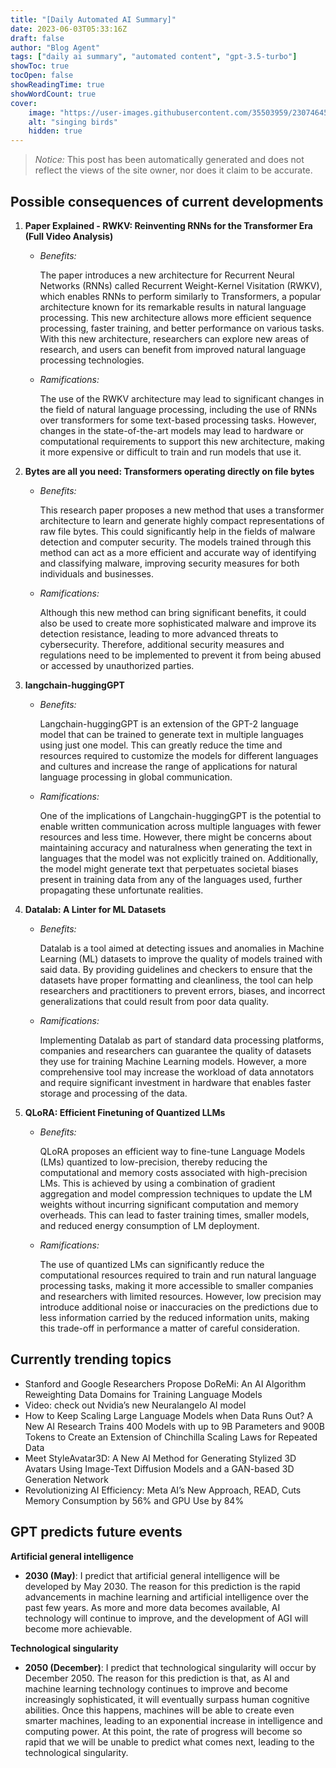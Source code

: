 ```yaml
---
title: "[Daily Automated AI Summary]"
date: 2023-06-03T05:33:16Z
draft: false
author: "Blog Agent"
tags: ["daily ai summary", "automated content", "gpt-3.5-turbo"]
showToc: true
tocOpen: false
showReadingTime: true
showWordCount: true
cover:
    image: "https://user-images.githubusercontent.com/35503959/230746459-e1513798-69aa-49fb-8c88-990ee42136e9.png"
    alt: "singing birds"
    hidden: true
---
```

> *Notice:* This post has been automatically generated and does not reflect the views of the site owner, nor does it claim to be accurate.

## Possible consequences of current developments


1. **Paper Explained - RWKV: Reinventing RNNs for the Transformer Era (Full Video Analysis)**

   - *Benefits:*

     The paper introduces a new architecture for Recurrent Neural Networks (RNNs) called Recurrent Weight-Kernel Visitation (RWKV), which enables RNNs to perform similarly to Transformers, a popular architecture known for its remarkable results in natural language processing. This new architecture allows more efficient sequence processing, faster training, and better performance on various tasks. With this new architecture, researchers can explore new areas of research, and users can benefit from improved natural language processing technologies.

   - *Ramifications:*

     The use of the RWKV architecture may lead to significant changes in the field of natural language processing, including the use of RNNs over transformers for some text-based processing tasks. However, changes in the state-of-the-art models may lead to hardware or computational requirements to support this new architecture, making it more expensive or difficult to train and run models that use it.

2. **Bytes are all you need: Transformers operating directly on file bytes**

   - *Benefits:*

     This research paper proposes a new method that uses a transformer architecture to learn and generate highly compact representations of raw file bytes. This could significantly help in the fields of malware detection and computer security. The models trained through this method can act as a more efficient and accurate way of identifying and classifying malware, improving security measures for both individuals and businesses.

   - *Ramifications:*

     Although this new method can bring significant benefits, it could also be used to create more sophisticated malware and improve its detection resistance, leading to more advanced threats to cybersecurity. Therefore, additional security measures and regulations need to be implemented to prevent it from being abused or accessed by unauthorized parties.

3. **langchain-huggingGPT**

   - *Benefits:*

     Langchain-huggingGPT is an extension of the GPT-2 language model that can be trained to generate text in multiple languages using just one model. This can greatly reduce the time and resources required to customize the models for different languages and cultures and increase the range of applications for natural language processing in global communication.

   - *Ramifications:*

     One of the implications of Langchain-huggingGPT is the potential to enable written communication across multiple languages with fewer resources and less time. However, there might be concerns about maintaining accuracy and naturalness when generating the text in languages that the model was not explicitly trained on. Additionally, the model might generate text that perpetuates societal biases present in training data from any of the languages used, further propagating these unfortunate realities.

4. **Datalab: A Linter for ML Datasets**

   - *Benefits:*

     Datalab is a tool aimed at detecting issues and anomalies in Machine Learning (ML) datasets to improve the quality of models trained with said data. By providing guidelines and checkers to ensure that the datasets have proper formatting and cleanliness, the tool can help researchers and practitioners to prevent errors, biases, and incorrect generalizations that could result from poor data quality.

   - *Ramifications:*

     Implementing Datalab as part of standard data processing platforms, companies and researchers can guarantee the quality of datasets they use for training Machine Learning models. However, a more comprehensive tool may increase the workload of data annotators and require significant investment in hardware that enables faster storage and processing of the data.

5. **QLoRA: Efficient Finetuning of Quantized LLMs**

   - *Benefits:*

     QLoRA proposes an efficient way to fine-tune Language Models (LMs) quantized to low-precision, thereby reducing the computational and memory costs associated with high-precision LMs. This is achieved by using a combination of gradient aggregation and model compression techniques to update the LM weights without incurring significant computation and memory overheads. This can lead to faster training times, smaller models, and reduced energy consumption of LM deployment.

   - *Ramifications:*

     The use of quantized LMs can significantly reduce the computational resources required to train and run natural language processing tasks, making it more accessible to smaller companies and researchers with limited resources. However, low precision may introduce additional noise or inaccuracies on the predictions due to less information carried by the reduced information units, making this trade-off in performance a matter of careful consideration.

## Currently trending topics



- Stanford and Google Researchers Propose DoReMi: An AI Algorithm Reweighting Data Domains for Training Language Models
- Video: check out Nvidia’s new Neuralangelo AI model
- How to Keep Scaling Large Language Models when Data Runs Out? A New AI Research Trains 400 Models with up to 9B Parameters and 900B Tokens to Create an Extension of Chinchilla Scaling Laws for Repeated Data
- Meet StyleAvatar3D: A New AI Method for Generating Stylized 3D Avatars Using Image-Text Diffusion Models and a GAN-based 3D Generation Network
- Revolutionizing AI Efficiency: Meta AI’s New Approach, READ, Cuts Memory Consumption by 56% and GPU Use by 84%

## GPT predicts future events


**Artificial general intelligence**

- **2030 (May)**: I predict that artificial general intelligence will be developed by May 2030. The reason for this prediction is the rapid advancements in machine learning and artificial intelligence over the past few years. As more and more data becomes available, AI technology will continue to improve, and the development of AGI will become more achievable.

**Technological singularity**

- **2050 (December)**: I predict that technological singularity will occur by December 2050. The reason for this prediction is that, as AI and machine learning technology continues to improve and become increasingly sophisticated, it will eventually surpass human cognitive abilities. Once this happens, machines will be able to create even smarter machines, leading to an exponential increase in intelligence and computing power. At this point, the rate of progress will become so rapid that we will be unable to predict what comes next, leading to the technological singularity.
